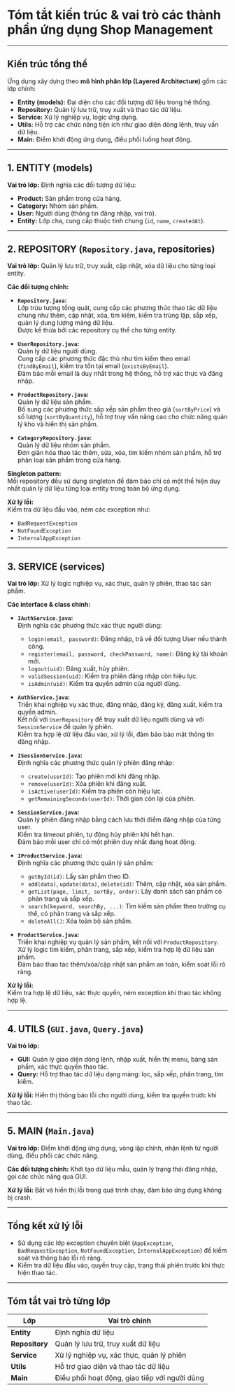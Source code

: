 # Tóm tắt kiến trúc & vai trò các thành phần ứng dụng **Shop Management**

---

## Kiến trúc tổng thể

Ứng dụng xây dựng theo **mô hình phân lớp (Layered Architecture)** gồm các lớp chính:

-   **Entity (models):** Đại diện cho các đối tượng dữ liệu trong hệ thống.
-   **Repository:** Quản lý lưu trữ, truy xuất và thao tác dữ liệu.
-   **Service:** Xử lý nghiệp vụ, logic ứng dụng.
-   **Utils:** Hỗ trợ các chức năng tiện ích như giao diện dòng lệnh, truy vấn dữ liệu.
-   **Main:** Điểm khởi động ứng dụng, điều phối luồng hoạt động.

---

## 1. ENTITY (models)

**Vai trò lớp:** Định nghĩa các đối tượng dữ liệu:

-   **Product:** Sản phẩm trong cửa hàng.
-   **Category:** Nhóm sản phẩm.
-   **User:** Người dùng (thông tin đăng nhập, vai trò).
-   **Entity:** Lớp cha, cung cấp thuộc tính chung (`id`, `name`, `createdAt`).

---

## 2. REPOSITORY (`Repository.java`, repositories)

**Vai trò lớp:** Quản lý lưu trữ, truy xuất, cập nhật, xóa dữ liệu cho từng loại entity.

**Các đối tượng chính:**

-   **`Repository.java`:**  
    Lớp trừu tượng tổng quát, cung cấp các phương thức thao tác dữ liệu chung như thêm, cập nhật, xóa, tìm kiếm, kiểm tra trùng lặp, sắp xếp, quản lý dung lượng mảng dữ liệu.  
    Được kế thừa bởi các repository cụ thể cho từng entity.

-   **`UserRepository.java`:**  
    Quản lý dữ liệu người dùng.  
    Cung cấp các phương thức đặc thù như tìm kiếm theo email (`findByEmail`), kiểm tra tồn tại email (`existsByEmail`).  
    Đảm bảo mỗi email là duy nhất trong hệ thống, hỗ trợ xác thực và đăng nhập.

-   **`ProductRepository.java`:**  
    Quản lý dữ liệu sản phẩm.  
    Bổ sung các phương thức sắp xếp sản phẩm theo giá (`sortByPrice`) và số lượng (`sortByQuantity`), hỗ trợ truy vấn nâng cao cho chức năng quản lý kho và hiển thị sản phẩm.

-   **`CategoryRepository.java`:**  
    Quản lý dữ liệu nhóm sản phẩm.  
    Đơn giản hóa thao tác thêm, sửa, xóa, tìm kiếm nhóm sản phẩm, hỗ trợ phân loại sản phẩm trong cửa hàng.

**Singleton pattern:**  
Mỗi repository đều sử dụng singleton để đảm bảo chỉ có một thể hiện duy nhất quản lý dữ liệu từng loại entity trong toàn bộ ứng dụng.

**Xử lý lỗi:**  
Kiểm tra dữ liệu đầu vào, ném các exception như:

-   `BadRequestException`
-   `NotFoundException`
-   `InternalAppException`

---

## 3. SERVICE (services)

**Vai trò lớp:** Xử lý logic nghiệp vụ, xác thực, quản lý phiên, thao tác sản phẩm.

**Các interface & class chính:**

-   **`IAuthService.java`:**  
    Định nghĩa các phương thức xác thực người dùng:

    -   `login(email, password)`: Đăng nhập, trả về đối tượng User nếu thành công.
    -   `register(email, password, checkPassword, name)`: Đăng ký tài khoản mới.
    -   `logout(uid)`: Đăng xuất, hủy phiên.
    -   `validSession(uid)`: Kiểm tra phiên đăng nhập còn hiệu lực.
    -   `isAdmin(uid)`: Kiểm tra quyền admin của người dùng.

-   **`AuthService.java`:**  
    Triển khai nghiệp vụ xác thực, đăng nhập, đăng ký, đăng xuất, kiểm tra quyền admin.  
    Kết nối với `UserRepository` để truy xuất dữ liệu người dùng và với `SessionService` để quản lý phiên.  
    Kiểm tra hợp lệ dữ liệu đầu vào, xử lý lỗi, đảm bảo bảo mật thông tin đăng nhập.

-   **`ISessionService.java`:**  
    Định nghĩa các phương thức quản lý phiên đăng nhập:

    -   `create(userId)`: Tạo phiên mới khi đăng nhập.
    -   `remove(userId)`: Xóa phiên khi đăng xuất.
    -   `isActive(userId)`: Kiểm tra phiên còn hiệu lực.
    -   `getRemainingSeconds(userId)`: Thời gian còn lại của phiên.

-   **`SessionService.java`:**  
    Quản lý phiên đăng nhập bằng cách lưu thời điểm đăng nhập của từng user.  
    Kiểm tra timeout phiên, tự động hủy phiên khi hết hạn.  
    Đảm bảo mỗi user chỉ có một phiên duy nhất đang hoạt động.

-   **`IProductService.java`:**  
    Định nghĩa các phương thức quản lý sản phẩm:

    -   `getById(id)`: Lấy sản phẩm theo ID.
    -   `add(data)`, `update(data)`, `delete(id)`: Thêm, cập nhật, xóa sản phẩm.
    -   `getList(page, limit, sortBy, order)`: Lấy danh sách sản phẩm có phân trang và sắp xếp.
    -   `search(keyword, searchBy, ...)`: Tìm kiếm sản phẩm theo trường cụ thể, có phân trang và sắp xếp.
    -   `deleteAll()`: Xóa toàn bộ sản phẩm.

-   **`ProductService.java`:**  
    Triển khai nghiệp vụ quản lý sản phẩm, kết nối với `ProductRepository`.  
    Xử lý logic tìm kiếm, phân trang, sắp xếp, kiểm tra hợp lệ dữ liệu sản phẩm.  
    Đảm bảo thao tác thêm/xóa/cập nhật sản phẩm an toàn, kiểm soát lỗi rõ ràng.

**Xử lý lỗi:**  
Kiểm tra hợp lệ dữ liệu, xác thực quyền, ném exception khi thao tác không hợp lệ.

---

## 4. UTILS (`GUI.java`, `Query.java`)

**Vai trò lớp:**

-   **GUI:** Quản lý giao diện dòng lệnh, nhập xuất, hiển thị menu, bảng sản phẩm, xác thực quyền thao tác.
-   **Query:** Hỗ trợ thao tác dữ liệu dạng mảng: lọc, sắp xếp, phân trang, tìm kiếm.

**Xử lý lỗi:** Hiển thị thông báo lỗi cho người dùng, kiểm tra quyền trước khi thao tác.

---

## 5. MAIN (`Main.java`)

**Vai trò lớp:** Điểm khởi động ứng dụng, vòng lặp chính, nhận lệnh từ người dùng, điều phối các chức năng.

**Các đối tượng chính:** Khởi tạo dữ liệu mẫu, quản lý trạng thái đăng nhập, gọi các chức năng qua GUI.

**Xử lý lỗi:** Bắt và hiển thị lỗi trong quá trình chạy, đảm bảo ứng dụng không bị crash.

---

## Tổng kết xử lý lỗi

-   Sử dụng các lớp exception chuyên biệt (`AppException`, `BadRequestException`, `NotFoundException`, `InternalAppException`) để kiểm soát và thông báo lỗi rõ ràng.
-   Kiểm tra dữ liệu đầu vào, quyền truy cập, trạng thái phiên trước khi thực hiện thao tác.

---

## Tóm tắt vai trò từng lớp

| Lớp            | Vai trò chính                                 |
| -------------- | --------------------------------------------- |
| **Entity**     | Định nghĩa dữ liệu                            |
| **Repository** | Quản lý lưu trữ, truy xuất dữ liệu            |
| **Service**    | Xử lý nghiệp vụ, xác thực, quản lý phiên      |
| **Utils**      | Hỗ trợ giao diện và thao tác dữ liệu          |
| **Main**       | Điều phối hoạt động, giao tiếp với người dùng |
